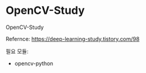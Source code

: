 # OpenCV-Study
OpenCV-Study

Refernce: https://deep-learning-study.tistory.com/98

필요 모듈: 
 - opencv-python
